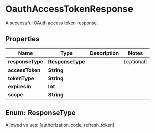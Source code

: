 

# OauthAccessTokenResponse

A successful OAuth access token response.

## Properties

Name | Type | Description | Notes
------------ | ------------- | ------------- | -------------
**responseType** | [**ResponseType**](#ResponseType) |  |  [optional]
**accessToken** | **String** |  | 
**tokenType** | **String** |  | 
**expiresIn** | **Int** |  | 
**scope** | **String** |  | 


## Enum: ResponseType
Allowed values: [authorization_code, refresh_token]




